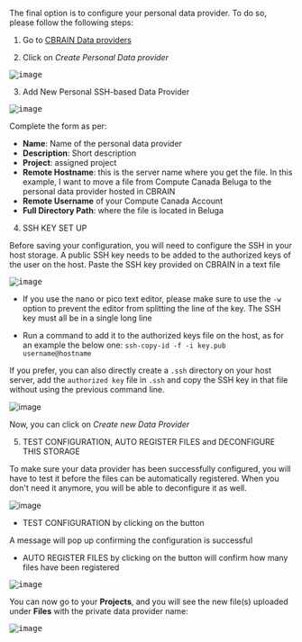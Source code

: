 The final option is to configure your personal data provider. To do so, please follow the following steps:

1. Go to [CBRAIN Data providers](https://portal.neurohub.ca/data_providers) 
 
2. Click on _Create Personal Data provider_

<kbd>![image](https://github.com/aces/cbrain/assets/115739667/8e148428-41a3-49cd-b954-f6cac51ca4e9)</kbd>

3. Add New Personal SSH-based Data Provider

<kbd>![image](https://github.com/aces/cbrain/assets/115739667/260bb98c-19bd-494b-813a-fa9e15d75e68)</kbd>

Complete the form as per:

* **Name**: Name of the personal data provider
* **Description**: Short description
* **Project**: assigned project
* **Remote Hostname**: this is the server name where you get the file. 
In this example, I want to move a file from Compute Canada Beluga to the personal data provider hosted in CBRAIN
* **Remote Username** of your Compute Canada Account
* **Full Directory Path**: where the file is located in Beluga

4. SSH KEY SET UP

Before saving your configuration, you will need to configure the SSH in your host storage.
A public SSH key needs to be added to the authorized keys of the user on the host. Paste the SSH key provided on CBRAIN in a text file 

<kbd>![image](https://github.com/aces/cbrain/assets/115739667/fb9d4815-1b0c-4d65-afc3-6a4a631464d5)</kbd>

* If you use the nano or pico text editor, please make sure to use the
`-w`
option to prevent the editor from splitting the line of the key. The SSH key must all be in a single long line

* Run a command to add it to the authorized keys file on the host, as for an example the below one:
`ssh-copy-id -f -i key.pub username@hostname`

If you prefer, you can also directly create a `.ssh` directory on your host server, add the `authorized key` file in `.ssh` and copy the SSH key in that file without using the previous command line.

![image](https://user-images.githubusercontent.com/115739667/234660916-06c5ba4c-3c7b-4570-b8cd-1dc5a39521b5.png)

Now, you can click on _Create new Data Provider_
 
5. TEST CONFIGURATION, AUTO REGISTER FILES and DECONFIGURE THIS STORAGE

To make sure your data provider has been successfully configured, you will have to test it before the files can be automatically registered. When you don't need it anymore, you will be able to deconfigure it as well.

![image](https://github.com/xmpham/CBRAIN_USERGUIDE_PXM/assets/115739667/70c1e57f-d2b8-451c-97c1-f9d0677c4070)

* TEST CONFIGURATION by clicking on the button
 
A message will pop up confirming the configuration is successful

* AUTO REGISTER FILES by clicking on the button will confirm  how many files have been registered

<kbd>![image](https://github.com/xmpham/CBRAIN_USERGUIDE_PXM/assets/115739667/0145db66-180f-4549-9347-3334ef3b2d40)</kbd>

You can now go to your **Projects**, and you will see the new file(s) uploaded under **Files** with the private data provider name:

<kbd>![image](https://github.com/xmpham/CBRAIN_USERGUIDE_PXM/assets/115739667/ac5d3bfd-0243-4869-b027-52c79246adbc)</kbd>